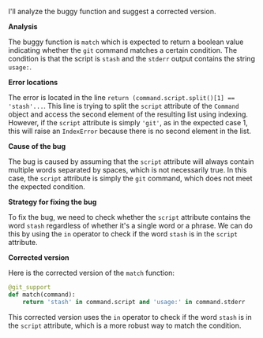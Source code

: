 I'll analyze the buggy function and suggest a corrected version.

**Analysis**

The buggy function is `match` which is expected to return a boolean value indicating whether the `git` command matches a certain condition. The condition is that the script is `stash` and the `stderr` output contains the string `usage:`.

**Error locations**

The error is located in the line `return (command.script.split()[1] == 'stash'...`. This line is trying to split the `script` attribute of the `Command` object and access the second element of the resulting list using indexing. However, if the `script` attribute is simply `'git'`, as in the expected case 1, this will raise an `IndexError` because there is no second element in the list.

**Cause of the bug**

The bug is caused by assuming that the `script` attribute will always contain multiple words separated by spaces, which is not necessarily true. In this case, the `script` attribute is simply the `git` command, which does not meet the expected condition.

**Strategy for fixing the bug**

To fix the bug, we need to check whether the `script` attribute contains the word `stash` regardless of whether it's a single word or a phrase. We can do this by using the `in` operator to check if the word `stash` is in the `script` attribute.

**Corrected version**

Here is the corrected version of the `match` function:
```python
@git_support
def match(command):
    return 'stash' in command.script and 'usage:' in command.stderr
```
This corrected version uses the `in` operator to check if the word `stash` is in the `script` attribute, which is a more robust way to match the condition.